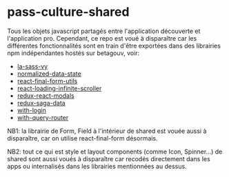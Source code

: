 # pass-culture-shared

Tous les objets javascript partagés entre l'application découverte et l'application pro.
Cependant, ce repo est voué à disparaître car les différentes fonctionnalités sont en train d'être
exportées dans des librairies npm indépendantes hostés sur betagouv, voir:

- [la-sass-vy](https://github.com/betagouv/la-sass-vy)
- [normalized-data-state](https://github.com/betagouv/normalized-data-state)
- [react-final-form-utils](https://github.com/betagouv/react-final-form-utils)
- [react-loading-infinite-scroller](https://github.com/betagouv/react-loading-infinite-scroller)
- [redux-react-modals](https://github.com/betagouv/redux-react-modals)
- [redux-saga-data](https://github.com/betagouv/redux-saga-data)
- [with-login](https://github.com/betagouv/with-login)
- [with-query-router](https://github.com/betagouv/with-query-router)

NB1: la librairie de Form, Field à l'intérieur de shared est vouée aussi à disparaître, car on utilise react-final-form désormais.

NB2: tout ce qui est style et layout components (comme Icon, Spinner...) de shared sont aussi voués à disparaître car recodés directement dans les apps ou internalisés dans les librairies mentionnées au dessus.
